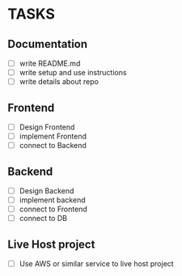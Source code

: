 # TASKS

## Documentation
* [ ] write README.md
 * [ ] write setup and use instructions
 * [ ] write details about repo

## Frontend
* [ ] Design Frontend
* [ ] implement Frontend
* [ ] connect to Backend

## Backend
* [ ] Design Backend
* [ ] implement backend
* [ ] connect to Frontend
* [ ] connect to DB

## Live Host project
* [ ] Use AWS or similar service to live host project
